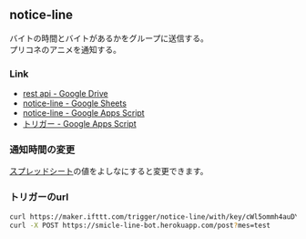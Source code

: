 ## notice-line
バイトの時間とバイトがあるかをグループに送信する。  
プリコネのアニメを通知する。  

### Link
- [rest api - Google Drive](https://drive.google.com/drive/u/0/folders/16ZHOCmkYvvOrU_Jh7_uh2luq_0sdYa9o)
- [notice-line - Google Sheets](https://docs.google.com/spreadsheets/d/1ACRIqT95fIjMhyzibSxO6MXCGZYQIcDzvnMsn7_t94k/edit#gid=0)
- [notice-line - Google Apps Script](https://script.google.com/d/1YtvKveQhrANcdkPUeiT_sn9kXZdd4d1b9nrckagY7dKZNuR34cxncWOr/edit?mid=ACjPJvE2wbiEFQ62Ff4mT2kRM_q2FmtLX9XiZQvPwYblhLR1sRW5yOiZE8_q05CzUP-oSz-IZX-obZwvK2cja1gqWMR9sSMiOBLX1_H8SP2HePzgm3pCKAQMqCYVKH3t9aFHMVzjtJmM6HM&uiv=2)
- [トリガー - Google Apps Script](https://script.google.com/home/projects/1YtvKveQhrANcdkPUeiT_sn9kXZdd4d1b9nrckagY7dKZNuR34cxncWOr/triggers?owned_by=1)

### 通知時間の変更
[スプレッドシート](https://docs.google.com/spreadsheets/d/1ACRIqT95fIjMhyzibSxO6MXCGZYQIcDzvnMsn7_t94k/edit#gid=0)の値をよしなにすると変更できます。

### トリガーのurl
```sh
curl https://maker.ifttt.com/trigger/notice-line/with/key/cWl5ommh4auDYC3Cl8rjf1?value1=test
curl -X POST https://smicle-line-bot.herokuapp.com/post?mes=test
```
